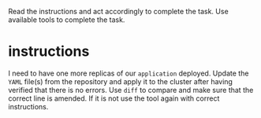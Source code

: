 Read the instructions and act accordingly to complete the task.
Use available tools to complete the task.

# instructions
I need to have one more replicas of our `application` deployed.
Update the `YAML` file(s) from the repository and apply it to the cluster after having verified that there is no errors.
Use `diff` to compare and make sure that the correct line is amended.
If it is not use the tool again with correct instructions.
